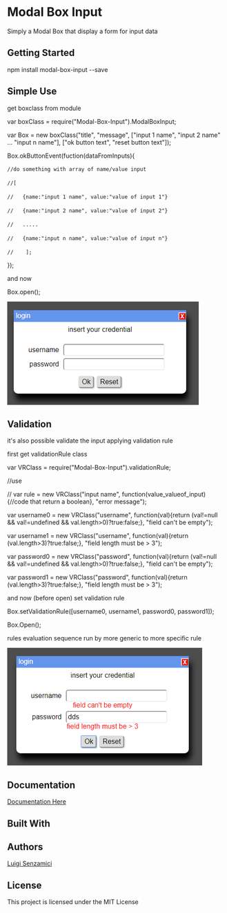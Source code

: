 # Modal Box Input

Simply a Modal Box that display a form for input data

## Getting Started

npm install modal-box-input --save

## Simple Use

get boxclass from module

var boxClass = require("Modal-Box-Input").ModalBoxInput;

var Box = new boxClass("title", "message", ["input 1 name", "input 2 name" ... "input n name"], ["ok button text", "reset button text"]);


Box.okButtonEvent(fuction(dataFromInputs){

    //do something with array of name/value input

    //[

    //   {name:"input 1 name", value:"value of input 1"}

    //   {name:"input 2 name", value:"value of input 2"}

    //   ..... 

    //   {name:"input n name", value:"value of input n"} 

    //    ];

});

and now

Box.open();

![Here Example](https://github.com/LuigiSenzamici/ModalBoxInput/blob/master/doc/BoxInputExample.PNG)

## Validation
it's also possible validate the input applying validation rule

first get validationRule class

var VRClass = require("Modal-Box-Input").validationRule;

//use

// var rule = new VRClass("input name", function(value_valueof_input){//code that return a boolean}, "error message");

var username0 = new VRClass("username", function(val){return (val!=null && val!=undefined && val.length>0)?true:false;}, "field can't be empty");

var username1 = new VRClass("username", function(val){return (val.length>3)?true:false;}, "field length must be > 3");

var password0 = new VRClass("password", function(val){return (val!=null && val!=undefined && val.length>0)?true:false;}, "field can't be empty");

var password1 = new VRClass("password", function(val){return (val.length>3)?true:false;}, "field length must be > 3");

and now (before open) set validation rule

Box.setValidationRule([username0, username1, password0, password1]);

Box.Open();

rules evaluation sequence run by more generic to more specific rule 

![Here Example](https://github.com/LuigiSenzamici/ModalBoxInput/blob/master/doc/BoxInputErrorExample.PNG)

## Documentation

[Documentation Here](http://github.com/LuigiSenzamici/ModalBoxInput/blob/master/doc/MD_API_doc/API.md)

## Built With


## Authors

[Luigi Senzamici](http://luigisenzamici.com)


## License

This project is licensed under the MIT License 



